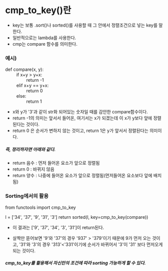 # cmp_to_key()란
 - key는 보통 .sort()나 sorted()를 사용할 때 그 안에서 정렬조건으로 넣는 key를 말한다. 
 - 일반적으로는 lambda를 사용한다.
 - cmp는 compare 함수를 의미한다. 
 
### 예시)
def compare(x, y):     
    &nbsp;&nbsp;&nbsp;&nbsp;&nbsp;&nbsp;&nbsp;&nbsp; if x+y > y+x:   
    &nbsp;&nbsp;&nbsp;&nbsp;&nbsp;&nbsp;&nbsp;&nbsp;&nbsp;&nbsp;&nbsp;&nbsp;&nbsp;&nbsp;&nbsp;&nbsp; return -1  
    &nbsp;&nbsp;&nbsp;&nbsp;&nbsp;&nbsp;&nbsp;&nbsp; elif x+y == y+x:  
    &nbsp;&nbsp;&nbsp;&nbsp;&nbsp;&nbsp;&nbsp;&nbsp;&nbsp;&nbsp;&nbsp;&nbsp;&nbsp;&nbsp;&nbsp;&nbsp; return 0  
    &nbsp;&nbsp;&nbsp;&nbsp;&nbsp;&nbsp;&nbsp;&nbsp; else:  
    &nbsp;&nbsp;&nbsp;&nbsp;&nbsp;&nbsp;&nbsp;&nbsp;&nbsp;&nbsp;&nbsp;&nbsp;&nbsp;&nbsp;&nbsp;&nbsp; return 1
 - x와 y가 '3'과 같이 str화 되어있는 숫자일 때를 감안한 compare함수이다. 
 - return -1의 의미는 앞서서 들어온, 여기서는 x가 되겠는데 이 x가 y보다 앞에 정렬된다는 것이다. 
 - return 0 은 순서가 변하지 않는 것이고, return 1은 y가 앞서서 정렬된다는 의미이다.

##### 즉, 정리하자면 아래와 같다.
 - return 음수 : 먼저 들어온 요소가 앞으로 정렬됨
 - return 0 : 바뀌지 않음
 - return 양수 : 나중에 들어온 요소가 앞으로 정렬됨(먼저들어온 요소보다 앞에 배치됨)

### Sorting에서의 활용
from functools import cmp_to_key

l = ['34', '37', '9', '31', '3']
return sorted(l, key=cmp_to_key(compare))
 - 이 결과는 ['9', '37', '34', '3', '31']이 return된다.

 - 살짝만 뜯어보면 '9'와 '37'의 경우 '937' > '379'이기 때문에 9가 먼저 오는 것이고, '31'와 '3'의 경우 '313'<'331'이기에 순서가 바뀌어서 '3'이 '31' 보다 먼저오게 되는 것이다.

##### cmp_to_key를 활용해서 자신만의 조건에 따라 sorting 가능하게 할 수 있다.